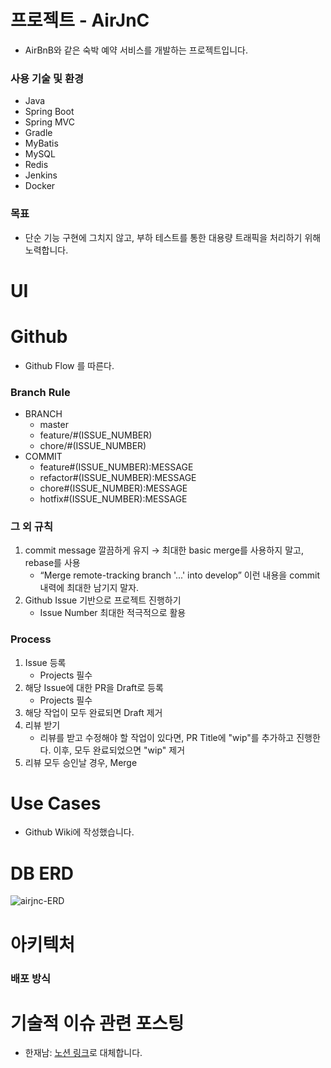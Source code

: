 # 프로젝트 - AirJnC

- AirBnB와 같은 숙박 예약 서비스를 개발하는 프로젝트입니다.

### 사용 기술 및 환경

- Java
- Spring Boot
- Spring MVC
- Gradle
- MyBatis
- MySQL
- Redis
- Jenkins
- Docker

### 목표

- 단순 기능 구현에 그치지 않고, 부하 테스트를 통한 대용량 트래픽을 처리하기 위해 노력합니다.

# UI

# Github

- Github Flow 를 따른다.

### Branch Rule

- BRANCH
    - master
    - feature/#(ISSUE_NUMBER)
    - chore/#(ISSUE_NUMBER)
- COMMIT
    - feature#(ISSUE_NUMBER):MESSAGE
    - refactor#(ISSUE_NUMBER):MESSAGE
    - chore#(ISSUE_NUMBER):MESSAGE
    - hotfix#(ISSUE_NUMBER):MESSAGE

### 그 외 규칙

1. commit message 깔끔하게 유지 → 최대한 basic merge를 사용하지 말고, rebase를 사용
    - “Merge remote-tracking branch '...' into develop” 이런 내용을 commit 내력에 최대한 남기지 말자.
2. Github Issue 기반으로 프로젝트 진행하기
    - Issue Number 최대한 적극적으로 활용

### Process

1. Issue 등록
    - Projects 필수
2. 해당 Issue에 대한 PR을 Draft로 등록
    - Projects 필수
3. 해당 작업이 모두 완료되면 Draft 제거
4. 리뷰 받기
    - 리뷰를 받고 수정해야 할 작업이 있다면, PR Title에 "wip"를 추가하고 진행한다. 이후, 모두 완료되었으면 "wip" 제거
5. 리뷰 모두 승인날 경우, Merge

# Use Cases

- Github Wiki에 작성했습니다.

# DB ERD

![airjnc-ERD](https://user-images.githubusercontent.com/41284492/174721953-13a253bb-7ae5-4822-9999-2280bfc3cf0d.png)

# 아키텍처

### 배포 방식

# 기술적 이슈 관련 포스팅

- 한재남: [노션 링크](https://jnam.notion.site/cb6e110e5b3340f49ab3e568674a57db?v=2217c4920bf54590afc7f41e382b1746)로 대체합니다.
